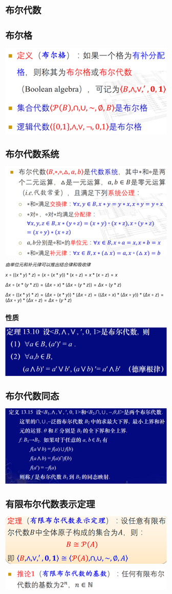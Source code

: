 # 布尔代数

# 布尔格

![](./image/2020-12-14-10-17-58.png)

# 布尔代数系统

![](./image/2020-12-14-10-31-55.png)

$由单位元和补元律可以推出结合律和吸收律$

$x\circ((x*y)*z)=(x\circ (x*y))*(x\circ z)=x*(x\circ z)=x$

$\Delta x\circ(x*(y*z))=(\Delta x\circ x)*(\Delta x\circ(y*z))=\Delta x\circ(y*z)$

$\Delta x\circ((x*y)*z)=(\Delta x\circ (x*y))*(\Delta x\circ z)=((\Delta x\circ x)*(\Delta x\circ y))*(\Delta x\circ z)=(\Delta x\circ y)*(\Delta x\circ z)=\Delta x\circ(y*z)$

## 性质

![](./image/2020-12-14-10-46-36.png)

# 布尔代数同态

![](./image/2020-12-14-10-49-19.png)

# 有限布尔代数表示定理

![](./image/2020-12-14-10-56-25.png)

![](./image/2020-12-14-10-58-50.png)

